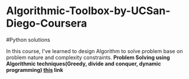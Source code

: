 # Algorithmic-Toolbox-by-UCSan-Diego-Coursera
#Python solutions 

In this course, I've learned to design Algorithm to solve problem base on problem nature and complexity constraints.
__Problem Solving using Algorithmic techniques(Greedy, divide and conquer, dynamic programming) [this](https://coursera.org/share/72161b3795b7ada102bde0d2872bc844) link__

